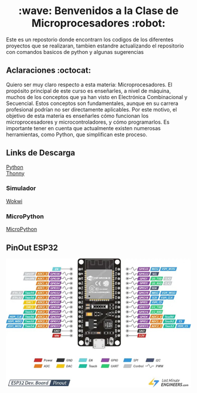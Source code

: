 <h1 align="center">:wave:	Benvenidos a la Clase de Microprocesadores :robot:	</h1>

<p aling="justify">Este es un repostorio donde encontrarn los codigos de los diferentes proyectos que se realizaran, tambien estandre actualizando el repositorio con comandos basicos de python y algunas sugerencias</P>

<h2 aling="senter">Aclaraciones :octocat:</h2>

<p aling="justify">Quiero ser muy claro respecto a esta materia: Microprocesadores. El propósito principal de este curso es enseñarles, a nivel de máquina, muchos de los conceptos que ya han visto en Electrónica Combinacional y Secuencial. Estos conceptos son fundamentales, aunque en su carrera profesional podrían no ser directamente aplicables. Por este motivo, el objetivo de esta materia es enseñarles cómo funcionan los microprocesadores y microcontroladores, y cómo programarlos. Es importante tener en cuenta que actualmente existen numerosas herramientas, como Python, que simplifican este proceso. </p>

<h2>Links de Descarga</h2>

[Python](https://www.python.org/)<br>
[Thonny](https://thonny.org/)

<h3>Simulador</h3>

[Wokwi](https://wokwi.com/)

<h3>MicroPython</h3>

[MicroPython](https://micropython.org/)

<h2>PinOut ESP32</h2>

![](https://github.com/Cosmo125/Microprocesadores/blob/main/Img/ESP32-Pinout.jpg)



